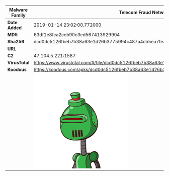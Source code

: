 | Malware Family | Telecom Fraud Network for South Koreans                      |
| -------------- | ------------------------------------------------------------ |
| **Date Added** | 2019-01-14 23:02:00.772000                                                   |
| **MD5**        | 63df1e8fca2ceb90c3ed567413929904                             |
| **Sha256**     | dcd0dc5126fbeb7b38a63e1d26b3775994c487a4cb5ea7fe414c18353c348faf |
| **URL**        | -                                                            |
| **C2**         | 47.104.5.221:1587 |
| **VirusTotal** | https://www.virustotal.com/#/file/dcd0dc5126fbeb7b38a63e1d26b3775994c487a4cb5ea7fe414c18353c348faf/detection |
| **Koodous**    | https://koodous.com/apks/dcd0dc5126fbeb7b38a63e1d26b3775994c487a4cb5ea7fe414c18353c348faf |
|                | ![](../assets/dcd0dc5126fbeb7b38a63e1d26b3775994c487a4cb5ea7fe414c18353c348faf.png) |